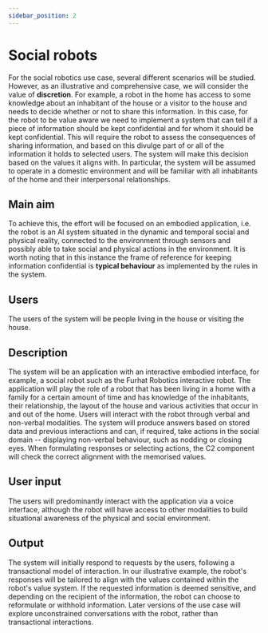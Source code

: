 ```yaml
---
sidebar_position: 2
---
```


# Social robots

For the social robotics use case, several different scenarios will be studied. However,
as an illustrative and comprehensive case, we will consider the value of **discretion**.
For example, a robot in the home has access to some knowledge about an inhabitant of the house
or a visitor to the house and needs to decide whether or not to share this information.
In this case, for the robot to be value aware we need to implement a system that can tell
if a piece of information should be kept confidential and for whom it should be kept confidential.
This will require the robot to assess the consequences of sharing information, and based
on this divulge part of or all of the information it holds to selected users.
The system will make this decision based on the values it aligns with.
In particular, the system will be assumed to operate in a domestic environment
and will be familiar with all inhabitants of the home and their interpersonal relationships.


## Main aim

To achieve this, the effort will be focused on an embodied application, i.e. the robot is an AI
system situated in the dynamic and temporal social and physical reality, connected to the environment
through sensors and possibly able to take social and physical actions in the environment.
It is worth noting that in this instance the frame of reference for keeping information confidential
is **typical behaviour** as implemented by the rules in the system.


## Users

The users of the system will be people living in the house or visiting the house.


## Description

The system will be an application with an interactive embodied interface, for example,
a social robot such as the Furhat Robotics interactive robot.
The application will play the role of a robot that has been living in a home with
a family for a certain amount of time and has knowledge of the inhabitants, their relationship,
the layout of the house and various activities that occur in and out of the home.
Users will interact with the robot through verbal and non-verbal modalities.
The system will produce answers based on stored data and previous interactions and can,
if required, take actions in the social domain -- displaying non-verbal behaviour,
such as nodding or closing eyes.
When formulating responses or selecting actions, the C2 component will check the correct
alignment with the memorised values.


## User input

The users will predominantly interact with the application via a voice interface, although
the robot will have access to other modalities to build situational awareness of the physical
and social environment.


## Output

The system will initially respond to requests by the users, following a transactional model
of interaction. In our illustrative example, the robot's responses will be tailored to align
with the values contained within the robot's value system. If the requested information is deemed
sensitive, and depending on the recipient of the information, the robot can choose to reformulate
or withhold information. Later versions of the use case will explore unconstrained conversations
with the robot, rather than transactional interactions.
